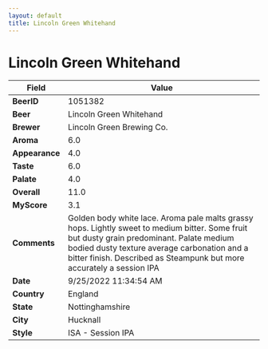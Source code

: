 ```yaml
---
layout: default
title: Lincoln Green Whitehand
---
```


# Lincoln Green Whitehand

| Field         | Value     |
|---------------|-----------|
| **BeerID** | 1051382 |
| **Beer** | Lincoln Green Whitehand |
| **Brewer** | Lincoln Green Brewing Co. |
| **Aroma** | 6.0 |
| **Appearance** | 4.0 |
| **Taste** | 6.0 |
| **Palate** | 4.0 |
| **Overall** | 11.0 |
| **MyScore** | 3.1 |
| **Comments** | Golden body white lace. Aroma pale malts grassy hops. Lightly sweet to medium bitter. Some fruit but dusty grain predominant. Palate medium bodied dusty texture average carbonation and a bitter finish. Described as Steampunk but more accurately a session IPA  |
| **Date** | 9/25/2022 11:34:54 AM |
| **Country** | England |
| **State** | Nottinghamshire |
| **City** | Hucknall |
| **Style** | ISA - Session IPA |
